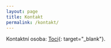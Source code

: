 ```yaml
---
layout: page
title: Kontakt
permalink: /kontakt/
---
```


Kontaktní osoba: [Toci](http://www.facebook.com/tomas.kava/){: target="_blank"}.
